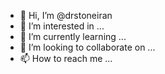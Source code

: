 - 👋 Hi, I’m @drstoneiran
- 👀 I’m interested in ...
- 🌱 I’m currently learning ...
- 💞️ I’m looking to collaborate on ...
- 📫 How to reach me ...

<!---
drstoneiran/drstoneiran is a ✨ special ✨ repository because its `README.md` (this file) appears on your GitHub profile.
You can click the Preview link to take a look at your changes.
--->
